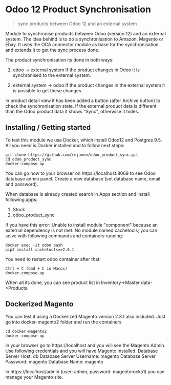 # Odoo 12 Product Synchronisation
> sync products between Odoo 12 and an external system 

Module to synchronise products between Odoo (version 12) and an external system. The idea behind is to do a synchronisation to Amazon, Magento or Ebay. It uses the ​OCA connector module​ as base for the synchronisation and extends it to get the sync process done.

The product synchronisation its done in both ways:
1.	odoo -> external system
	If the product changes in Odoo it is synchronised to the external system.

2.	external system -> odoo
	If the product changes in the external system it is possible to get these changes. 

In product detail view it has been added a button (after Archive button) to check the synchronisation state. If the external product data is different than the Odoo product data it shows “Sync", otherwise it hides.

## Installing / Getting started

To test this module we use Docker, which install Odoo12 and Postgres 9.5.
All you need is Docker installed and to follow next steps:

```shell
git clone https://github.com/rejamen/odoo_product_sync.git
cd odoo_product_sync
docker-compose up
```
You can go now to your browser on https://localhost:8069 to see Odoo database admin panel. Create a new database (set database name, email and password). 

When database is already created search in Apps section and install following apps:
1. Stock
2. odoo_product_sync

If you have this error: Unable to install module "component" because an external dependency is not met: No module named cachetools; you can solve with following commands and containers running:

```shell
docker exec -it odoo bash
pip3 install cachetools==2.0.1
```

You need to restart odoo container after that:

```shell
Ctrl + C (Cmd + C in Macos)
docker-compose up
```

When all its done, you can see product list in Inventory->Master data->Products.

## Dockerized Magento

You can test it using a Dockerized Magento version 2.3.1 also included. Just go into docker-magento2 folder and run the containers

```shell
cd docker-magento2
docker-compose up
```

In your browser go to https://localhost and you will see the Magento Admin. Use following credentials and you will have Magento installed.
	Database Server Host: db 
	Database Server Username: magento
	Database Server Password: magento
	Database Name: magento

In https://localhost/admin (user: admin, password: magentorocks1) you can manage your Magento site.





